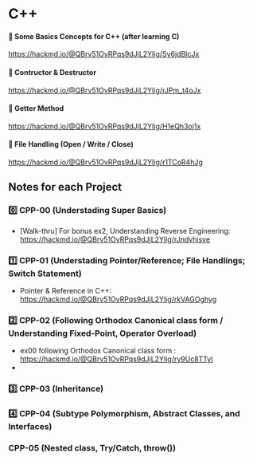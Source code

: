 # C++

#### 📌 Some Basics Concepts for C++ (after learning C)
https://hackmd.io/@QBrv51OvRPqs9dJjL2YIig/Sy6jdBIcJx

#### 📌 Contructor & Destructor
https://hackmd.io/@QBrv51OvRPqs9dJjL2YIig/rJPm_t4oJx

#### 📌 Getter Method
https://hackmd.io/@QBrv51OvRPqs9dJjL2YIig/H1eQh3oj1x

#### 📌 File Handling (Open / Write / Close)
https://hackmd.io/@QBrv51OvRPqs9dJjL2YIig/r1TCoR4hJg

## Notes for each Project

### 0️⃣ CPP-00 (Understading Super Basics)
+ [Walk-thru] For bonus ex2, Understanding Reverse Engineering:
https://hackmd.io/@QBrv51OvRPqs9dJjL2YIig/rJndvhisye

### 1️⃣ CPP-01 (Understading Pointer/Reference; File Handlings; Switch Statement)
+ Pointer & Reference in C++: https://hackmd.io/@QBrv51OvRPqs9dJjL2YIig/rkVAGOghyg

### 2️⃣ CPP-02 (Following Orthodox Canonical class form / Understanding Fixed-Point, Operator Overload)

+ ex00 following Orthodox Canonical class form : https://hackmd.io/@QBrv51OvRPqs9dJjL2YIig/ry9Uc8TTyl
+ 

### 3️⃣ CPP-03 (Inheritance)

### 4️⃣ CPP-04 (Subtype Polymorphism, Abstract Classes, and Interfaces)

###  CPP-05 (Nested class, Try/Catch, throw())

